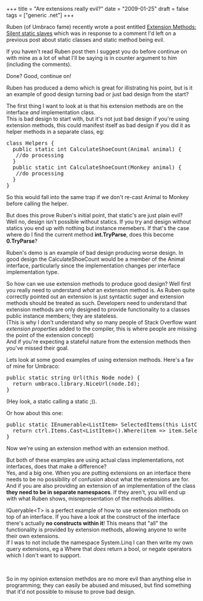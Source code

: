 +++
title = "Are extensions really evil?"
date = "2009-01-25"
draft = false
tags = ["generic .net"]
+++

<p>Ruben (of Umbraco fame) recently wrote a post entitled <a href="https://web.archive.org/web/20090127032545/http://ruben.3click.be/blog/extension-methods-silent-static-slaves">Extension Methods: Silent static slaves</a> which was in response to a comment I'd left on a previous post about static classes and static method being evil.</p>
<p>If you haven't read Ruben post then I suggest you do before continue on with mine as a lot of what I'll be saying is in counter argument to him (including the comments).</p>
<p>Done? Good, continue on!</p>
<p>Ruben has produced a demo which is great for illistrating his point, but is it an example of good design turning bad or just bad design from the start?</p>
<p>The first thing I want to look at is that his extension methods are on the interface <em>and</em> implementation class.<br>This is bad design to start with, but it's not just bad design if you're using extension methods, this could manifest itself as bad design if you did it as helper methods in a separate class, eg:</p>
<pre><span class="keyword">class</span> <span class="const">Helpers</span> {<br>  <span class="keyword">public static int</span> CalculateShoeCount(<span class="const">Animal</span> animal) {<br>   //do processing<br>  }<br>  <span class="keyword">public static int</span> CalculateShoeCount(<span class="const">Monkey</span> animal) {<br>   //do processing<br>  }<br>}<br></pre>
<p>So this would fall into the same trap if we don't re-cast Animal to Monkey before calling the helper.</p>
<p>But does this prove Ruben's initial point, that static's are just plain evil?<br>Well no, design isn't possible without statics. If you try and design without statics you end up with nothing but instance memebers. If that's the case where do I find the current method <strong>int.TryParse</strong>, does this become <strong>0.TryParse</strong>?</p>
<p>Ruben's demo is an example of bad design producing worse design. In good design the CalculateShoeCount would be a member of the Animal interface, particularly since the implementation changes per interface implementation type.</p>
<p>So how can we use extension methods to produce good design? Well first you really need to understand <em>what</em> an extension method is. As Ruben quite correctly pointed out an extension is just syntactic suger and extension methods should be treated as such. Developers need to understand that extension methods are only designed to provide functionality to a classes public instance members; they are stateless.<br>(This is why I don't understand why so many people of Stack Overflow want <em>extension properties</em> added to the compiler, this is where people are missing the point of the extension concept)<br>And if you're expecting a stateful nature from the extension methods then you've missed their goal.</p>
<p>Lets look at some good examples of using extension methods. Here's a fav of mine for Umbraco:</p>
<pre><span class="keyword">public static string</span> Url(<span class="keyword">this</span> <span class="const">Node</span> node) {<br>  <span class="keyword">return</span> umbraco.<span class="const">library</span>.NiceUrl(node.Id);<br>}<br></pre>
<p>(Hey look, a static calling a static ;)).</p>
<p>Or how about this one:</p>
<pre><span class="keyword">public static IEnumerable<span class="keyword">&lt;</span><span class="const">ListItem</span>&gt;</span> SelectedItems(<span class="keyword">this</span> <span class="const">ListControl</span> ctrl) {<br>  <span class="keyword">return</span> ctrl.Items.Cast&lt;ListItem&gt;().Where(item =&gt; item.Selected);<br>}<br></pre>
<p>Now we're using an extension method with an extension method.</p>
<p>But both of these examples are using actual class implementations, not interfaces, does that make a difference?<br>Yes, and a big one. When you are putting extensions on an interface there needs to be no possibility of confusion about what the extensions are for. And if you are also providing an extension of an implementation of the class <strong>they need to be in separate namespaces</strong>. If they aren't, you will end up with what Ruben shows, misrepresentation of the methods abilities.</p>
<p>IQueryable&lt;T&gt; is a perfect example of how to use extension methods on top of an interface. If you have a look at the construct of the interface there's actually <strong>no constructs within it</strong>! This means that "all" the functionality is provided by extension methods, allowing anyone to write their own extensions.<br>If I was to not include the namespace System.Linq I can then write my own query extensions, eg a Where that <em>does</em> return a bool, or negate operators which I don't want to support.</p>
<p>&nbsp;</p>
<p>So in my opinion extension methdos are no more evil than anything else in programming; they can easily be abused and misused, but find something that it'd not possible to misuse to prove bad design.</p>